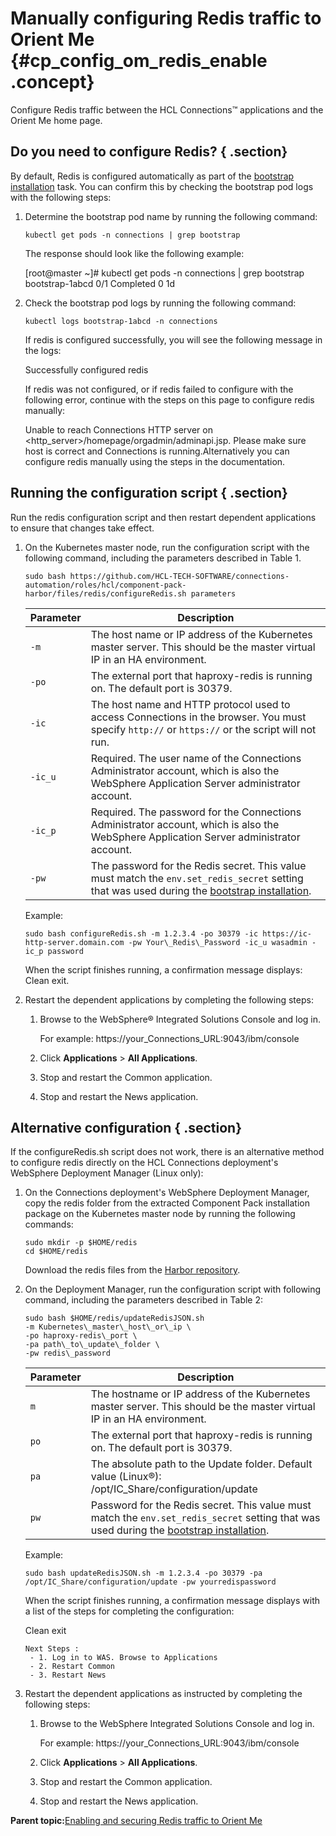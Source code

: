 # Manually configuring Redis traffic to Orient Me {#cp_config_om_redis_enable .concept}

Configure Redis traffic between the HCL Connections™ applications and the Orient Me home page.

## Do you need to configure Redis? { .section}

By default, Redis is configured automatically as part of the [bootstrap installation](cp_install_bootstrap.md) task. You can confirm this by checking the bootstrap pod logs with the following steps:

1.  Determine the bootstrap pod name by running the following command:

    ```
    kubectl get pods -n connections | grep bootstrap
    ```

    The response should look like the following example:

    \[root@master ~\]\# kubectl get pods -n connections \| grep bootstrap bootstrap-1abcd 0/1 Completed 0 1d

2.  Check the bootstrap pod logs by running the following command:

    ```
    kubectl logs bootstrap-1abcd -n connections
    ```

    If redis is configured successfully, you will see the following message in the logs:

    Successfully configured redis

    If redis was not configured, or if redis failed to configure with the following error, continue with the steps on this page to configure redis manually:

    Unable to reach Connections HTTP server on <http\_server\>/homepage/orgadmin/adminapi.jsp. Please make sure host is correct and Connections is running.Alternatively you can configure redis manually using the steps in the documentation.


## Running the configuration script { .section}

Run the redis configuration script and then restart dependent applications to ensure that changes take effect.

1.  On the Kubernetes master node, run the configuration script with the following command, including the parameters described in Table 1.

    ```
    sudo bash https://github.com/HCL-TECH-SOFTWARE/connections-automation/roles/hcl/component-pack-harbor/files/redis/configureRedis.sh parameters
    ```

    |Parameter|Description|
    |---------|-----------|
    |`-m`|The host name or IP address of the Kubernetes master server. This should be the master virtual IP in an HA environment.|
    |`-po`|The external port that haproxy-redis is running on. The default port is 30379.|
    |`-ic`|The host name and HTTP protocol used to access Connections in the browser. You must specify `http://` or `https://` or the script will not run.|
    |`-ic_u`|Required. The user name of the Connections Administrator account, which is also the WebSphere Application Server administrator account.|
    |`-ic_p`|Required. The password for the Connections Administrator account, which is also the WebSphere Application Server administrator account.|
    |`-pw`|The password for the Redis secret. This value must match the `env.set_redis_secret` setting that was used during the [bootstrap installation](cp_install_bootstrap.md).|

    Example:

    ```
    sudo bash configureRedis.sh -m 1.2.3.4 -po 30379 -ic https://ic-http-server.domain.com -pw Your\_Redis\_Password -ic_u wasadmin -ic_p password
    ```

    When the script finishes running, a confirmation message displays: Clean exit.

2.  Restart the dependent applications by completing the following steps:
    1.  Browse to the WebSphere® Integrated Solutions Console and log in.

        For example: https://your\_Connections\_URL:9043/ibm/console

    2.  Click **Applications** \> **All Applications**.
    3.  Stop and restart the Common application.
    4.  Stop and restart the News application.

## Alternative configuration { .section}

If the configureRedis.sh script does not work, there is an alternative method to configure redis directly on the HCL Connections deployment's WebSphere Deployment Manager \(Linux only\):

1.  On the Connections deployment's WebSphere Deployment Manager, copy the redis folder from the extracted Component Pack installation package on the Kubernetes master node by running the following commands:

    ```
    sudo mkdir -p $HOME/redis
    cd $HOME/redis
    ```

    Download the redis files from the [Harbor repository](https://github.com/HCL-TECH-SOFTWARE/connections-automation/roles/hcl/component-pack-harbor/files/redis).

2.  On the Deployment Manager, run the configuration script with following command, including the parameters described in Table 2:

    ```
    sudo bash $HOME/redis/updateRedisJSON.sh
    -m Kubernetes\_master\_host\_or\_ip \
    -po haproxy-redis\_port \
    -pa path\_to\_update\_folder \
    -pw redis\_password
    ```

    |Parameter|Description|
    |---------|-----------|
    |`m`|The hostname or IP address of the Kubernetes master server. This should be the master virtual IP in an HA environment.|
    |`po`|The external port that haproxy-redis is running on. The default port is 30379.|
    |`pa`|The absolute path to the Update folder. Default value \(Linux®\): /opt/IC\_Share/configuration/update|
    |`pw`|Password for the Redis secret. This value must match the `env.set_redis_secret` setting that was used during the [bootstrap installation](cp_install_bootstrap.md).|

    Example:

    ```
    sudo bash updateRedisJSON.sh -m 1.2.3.4 -po 30379 -pa /opt/IC_Share/configuration/update -pw yourredispassword
    ```

    When the script finishes running, a confirmation message displays with a list of the steps for completing the configuration:

    Clean exit

    ```
    Next Steps :
     - 1. Log in to WAS. Browse to Applications
     - 2. Restart Common
     - 3. Restart News
    ```

3.  Restart the dependent applications as instructed by completing the following steps:
    1.  Browse to the WebSphere Integrated Solutions Console and log in.

        For example: https://your\_Connections\_URL:9043/ibm/console

    2.  Click **Applications** \> **All Applications**.
    3.  Stop and restart the Common application.
    4.  Stop and restart the News application.

**Parent topic:**[Enabling and securing Redis traffic to Orient Me](../install/cp_config_om_redis_traffic.md)

